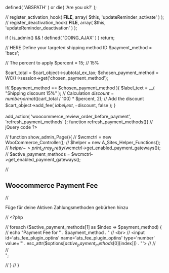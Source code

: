 defined( 'ABSPATH' ) or die( 'Are you ok?' );

// register_activation_hook( **FILE**, array( $this, 'updateReminder_activate' ) );
// register_deactivation_hook( **FILE**, array( $this, 'updateReminder_deactivation' ) );

if ( is_admin() && ! defined( 'DOING_AJAX' ) ) return;

// HERE Define your targeted shipping method ID
$payment_method = 'bacs';

// The percent to apply
$percent = 15; // 15%

$cart_total = $cart_object->subtotal_ex_tax;
$chosen_payment_method = WC()->session->get('chosen_payment_method');

if( $payment_method == $chosen_payment_method ){
    $label_text = __( "Shipping discount 15%" );
    // Calculation
    $discount = number_format(($cart_total / 100) \* $percent, 2);
    // Add the discount
    $cart_object->add_fee( $label_text, -$discount, false );
}

add_action( 'woocommerce_review_order_before_payment', 'refresh_payment_methods' );
function refresh_payment_methods(){
// jQuery code
?>

<script type="text/javascript">
    (function($){
        $( 'form.checkout' ).on( 'change', 'input[name^="payment_method"]', function() {
            $('body').trigger('update_checkout');
        });
    })(jQuery);
</script>
<?php
}
//     ?>

// function show_admin_Page(){
// $wcmctrl = new WooCommerce_Controller();
//     $helper = new A_Sites_Helper_Functions();
//     $helper->print_array_pretty($wcmctrl->get_enabled_payment_gateways());
// $active_payment_methods = $wcmctrl->get_enabled_payment_gateways();

// <h2>Woocommerce Payment Fee</h2>
// <p>Füge für deine Aktiven Zahlungsmethoden gebürhen hinzu</p>
// <?php

// foreach ($active_payment_methods[1] as $index => $payment_method) {
//             echo "<label>Payment Fee for " . $payment_method . "
//                 <br>
//                 <input id='ats_fee_plugin_optins' name='ats_fee_plugin_optins' type='number' value='" . esc_attr($options[$active_payment_methods[0][$index]]) . "'></input>
// </label>
// <br/>
// <br/>";

// }
// }
